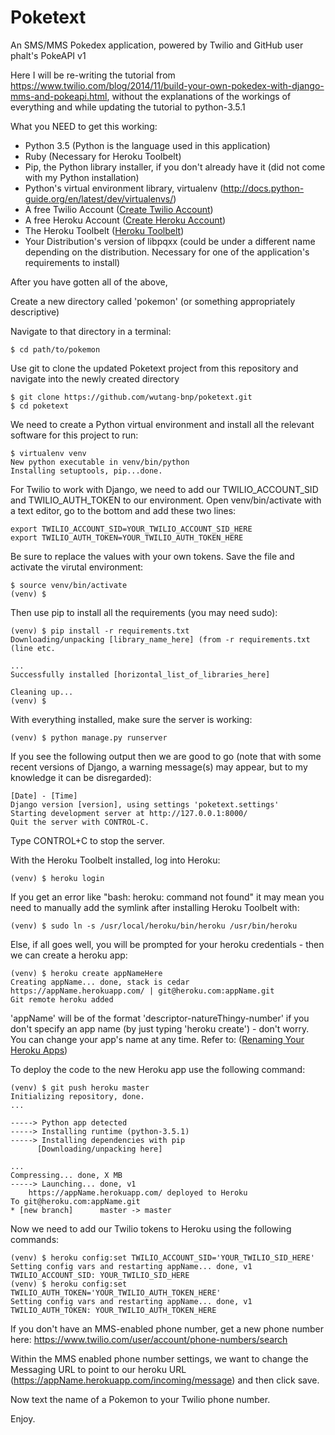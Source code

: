 # Poketext

An SMS/MMS Pokedex application, powered by Twilio and GitHub user phalt's PokeAPI v1

Here I will be re-writing the tutorial from https://www.twilio.com/blog/2014/11/build-your-own-pokedex-with-django-mms-and-pokeapi.html, without the explanations of the workings of everything and while updating the tutorial to python-3.5.1

What you NEED to get this working:

- Python 3.5 (Python is the language used in this application)
- Ruby (Necessary for Heroku Toolbelt)
- Pip, the Python library installer, if you don't already have it (did not come with my Python installation)
- Python's virtual environment library, virtualenv (http://docs.python-guide.org/en/latest/dev/virtualenvs/)
- A free Twilio Account ([Create Twilio Account](https://twilio.com/try-twilio))
- A free Heroku Account ([Create Heroku Account](https://id.heroku.com/signup))
- The Heroku Toolbelt ([Heroku Toolbelt](https://devcenter.heroku.com/articles/getting-started-with-python#set-up))
- Your Distribution's version of libpqxx (could be under a different name depending on the distribution. Necessary for one of the application's requirements to install)

After you have gotten all of the above,

Create a new directory called 'pokemon' (or something appropriately descriptive)

Navigate to that directory in a terminal:
```
$ cd path/to/pokemon
```

Use git to clone the updated Poketext project from this repository and navigate into the newly created directory
```
$ git clone https://github.com/wutang-bnp/poketext.git
$ cd poketext
```

We need to create a Python virtual environment and install all the relevant software for this project to run:
```
$ virtualenv venv
New python executable in venv/bin/python
Installing setuptools, pip...done.
```

For Twilio to work with Django, we need to add our TWILIO_ACCOUNT_SID and TWILIO_AUTH_TOKEN to our environment. Open venv/bin/activate with a text editor, go to the bottom and add these two lines:
```
export TWILIO_ACCOUNT_SID=YOUR_TWILIO_ACCOUNT_SID_HERE
export TWILIO_AUTH_TOKEN=YOUR_TWILIO_AUTH_TOKEN_HERE
```

Be sure to replace the values with your own tokens. Save the file and activate the virutal environment:
```
$ source venv/bin/activate
(venv) $
```

Then use pip to install all the requirements (you may need sudo):
```
(venv) $ pip install -r requirements.txt
Downloading/unpacking [library_name_here] (from -r requirements.txt (line etc.

...
Successfully installed [horizontal_list_of_libraries_here]

Cleaning up...
(venv) $
```

With everything installed, make sure the server is working:
```
(venv) $ python manage.py runserver
```

If you see the following output then we are good to go (note that with some recent versions of Django, a warning message(s) may appear, but to my knowledge it can be disregarded):
```
[Date] - [Time]
Django version [version], using settings 'poketext.settings'
Starting development server at http://127.0.0.1:8000/
Quit the server with CONTROL-C.
```

Type CONTROL+C to stop the server.

With the Heroku Toolbelt installed, log into Heroku:
```
(venv) $ heroku login
```

If you get an error like "bash: heroku: command not found" it may mean you need to manually add the symlink after installing Heroku Toolbelt with:
```
(venv) $ sudo ln -s /usr/local/heroku/bin/heroku /usr/bin/heroku
```
Else, if all goes well, you will be prompted for your heroku credentials - then we can create a heroku app:
```
(venv) $ heroku create appNameHere
Creating appName... done, stack is cedar
https://appName.herokuapp.com/ | git@heroku.com:appName.git
Git remote heroku added
```

'appName' will be of the format 'descriptor-natureThingy-number' if you don't specify an app name (by just typing 'heroku create') - don't worry. You can change your app's name at any time. Refer to:
([Renaming Your Heroku Apps](https://devcenter.heroku.com/articles/renaming-apps))

To deploy the code to the new Heroku app use the following command:
```
(venv) $ git push heroku master
Initializing repository, done.
...

-----> Python app detected
-----> Installing runtime (python-3.5.1)
-----> Installing dependencies with pip
      [Downloading/unpacking here]

...
Compressing... done, X MB
-----> Launching... done, v1
    https://appName.herokuapp.com/ deployed to Heroku
To git@heroku.com:appName.git
* [new branch]      master -> master
```

Now we need to add our Twilio tokens to Heroku using the following commands:
```
(venv) $ heroku config:set TWILIO_ACCOUNT_SID='YOUR_TWILIO_SID_HERE'
Setting config vars and restarting appName... done, v1
TWILIO_ACCOUNT_SID: YOUR_TWILIO_SID_HERE
(venv) $ heroku config:set TWILIO_AUTH_TOKEN='YOUR_TWILIO_AUTH_TOKEN_HERE'
Setting config vars and restarting appName... done, v1
TWILIO_AUTH_TOKEN: YOUR_TWILIO_AUTH_TOKEN_HERE
```

If you don't have an MMS-enabled phone number, get a new phone number here:
https://www.twilio.com/user/account/phone-numbers/search

Within the MMS enabled phone number settings, we want to change the Messaging URL to point to our heroku URL (https://appName.herokuapp.com/incoming/message) and then click save.

Now text the name of a Pokemon to your Twilio phone number. 

Enjoy.
